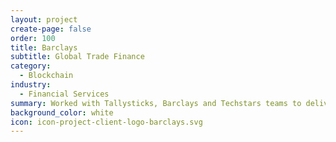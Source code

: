 ```yaml
---
layout: project
create-page: false
order: 100
title: Barclays
subtitle: Global Trade Finance
category:
  - Blockchain
industry:
  - Financial Services
summary: Worked with Tallysticks, Barclays and Techstars teams to deliver blockchain-based invoice financing
background_color: white
icon: icon-project-client-logo-barclays.svg
---
```

